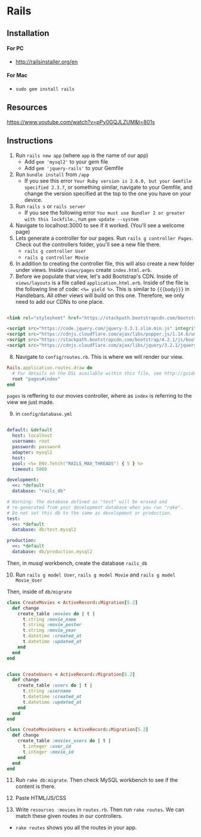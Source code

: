 # Rails

## Installation
#### For PC
- http://railsinstaller.org/en

#### For Mac
- `sudo gem install rails`


## Resources 
https://www.youtube.com/watch?v=pPy0GQJLZUM&t=801s

## Instructions
1. Run `rails new app` (where `app` is the name of our app)
    - Add `gem 'mysql2'` to your gem file
    - Add `gem 'jquery-rails'` to your Gemfile
2. Run `bundle install` from `/app`
    - If you see this error `Your Ruby version is 2.6.0, but your Gemfile specified 2.3.7`, or something similar, navigate to your Gemfile, and change the version specified at the top to the one you have on your device.
3. Run `rails s` or `rails server`
    - If you see the following error `You must use Bundler 2 or greater with this lockfile.`, run `gem update --system`
4. Navigate to localhost:3000 to see if it worked. (You'll see a welcome page)
5. Lets generate a controller for our pages. Run `rails g controller Pages`. Check out the controllers folder, you'll see a new file there.
    - `rails g controller User`
    - `rails g controller Movie`
6. In addition to creating the controller file, this will also create a new folder under views. Inside `views/pages` create `index.html.erb`.
7. Before we populate that view, let's add Bootstrap's CDN. Inside of `views/layouts` is a file called `application.html.erb`. Inside of the file is the following line of code: `<%= yield %>`. This is similar to `{{{body}}}` in Handlebars. All other views will build on this one. Therefore, we only need to add our CDNs to one place.  
```html

<link rel="stylesheet" href="https://stackpath.bootstrapcdn.com/bootstrap/4.2.1/css/bootstrap.min.css" integrity="sha384-GJzZqFGwb1QTTN6wy59ffF1BuGJpLSa9DkKMp0DgiMDm4iYMj70gZWKYbI706tWS" crossorigin="anonymous">

<script src="https://code.jquery.com/jquery-3.3.1.slim.min.js" integrity="sha384-q8i/X+965DzO0rT7abK41JStQIAqVgRVzpbzo5smXKp4YfRvH+8abtTE1Pi6jizo" crossorigin="anonymous"></script>
<script src="https://cdnjs.cloudflare.com/ajax/libs/popper.js/1.14.6/umd/popper.min.js" integrity="sha384-wHAiFfRlMFy6i5SRaxvfOCifBUQy1xHdJ/yoi7FRNXMRBu5WHdZYu1hA6ZOblgut" crossorigin="anonymous"></script>
<script src="https://stackpath.bootstrapcdn.com/bootstrap/4.2.1/js/bootstrap.min.js" integrity="sha384-B0UglyR+jN6CkvvICOB2joaf5I4l3gm9GU6Hc1og6Ls7i6U/mkkaduKaBhlAXv9k" crossorigin="anonymous"></script>
<script src="https://cdnjs.cloudflare.com/ajax/libs/jquery/3.2.1/jquery.min.js"></script>

```

8. Navigate to `config/routes.rb`. This is where we will render our view. 
```ruby
Rails.application.routes.draw do
  # For details on the DSL available within this file, see http://guides.rubyonrails.org/routing.html
  root "pages#index"
end

```
`pages` is reffering to our movies controller, where as `index` is referring to the view we just made. 

9. in `config/database.yml`
```yml

default: &default
  host: localhost
  username: root 
  password: password
  adapter: mysql2
  host: 
  pool: <%= ENV.fetch("RAILS_MAX_THREADS") { 5 } %>
  timeout: 5000

development:
  <<: *default
  database: "rails_db"

# Warning: The database defined as "test" will be erased and
# re-generated from your development database when you run "rake".
# Do not set this db to the same as development or production.
test:
  <<: *default
  database: db/test.mysql2

production:
  <<: *default
  database: db/production.mysql2

```
Then, in musql workbench, create the database `rails_db`

10. Run `rails g model User`, `rails g model Movie` and `rails g model Movie_User`

Then, inside of `db/migrate`

```ruby
class CreateMovies < ActiveRecord::Migration[5.2]
  def change
    create_table :movies do | t | 
      t.string :movie_name
      t.string :movie_poster
      t.string :movie_year 
      t.datetime :created_at
      t.datetime :updated_at 
    end
  end
end

```

```ruby

class CreateUsers < ActiveRecord::Migration[5.2]
  def change
    create_table :users do | t |
      t.string :username
      t.datetime :created_at
      t.datetime :updated_at 
    end
  end
end
```


```ruby
class CreateMovieUsers < ActiveRecord::Migration[5.2]
  def change 
    create_table :movies_users do | t | 
      t.integer :user_id
      t.integer :movie_id
    end
  end
end


```

11. Run `rake db:migrate`. Then check MySQL workbench to see if the content is there. 

12. Paste HTML/JS/CSS

13. Write `resources :movies` in `routes.rb`. Then run `rake routes`. We can match these given routes in our controllers. 





* `rake routes` shows you all the routes in your app. 